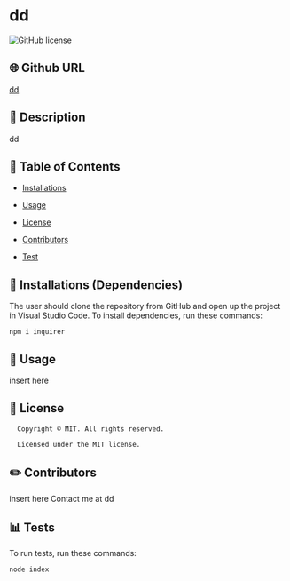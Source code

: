 # dd
![GitHub license](https://img.shields.io/badge/license-MIT-yellowgreen.svg)
## 🌐 Github URL
[dd](https://github.com/dd/)
## 💬 Description 
dd
## 📓 Table of Contents 
* [Installations](#dependencies)
* [Usage](#usage)

* [License](#license)

* [Contributors](#contributors)
* [Test](#test)
## 🔌 Installations (Dependencies)
The user should clone the repository from GitHub and open up the project in Visual Studio Code.
To install dependencies, run these commands:
```
npm i inquirer
```
## 🎨 Usage
insert here
## 📛 License
      Copyright © MIT. All rights reserved. 
      
      Licensed under the MIT license.
## ✏️ Contributors
insert here
Contact me at dd
## 📊 Tests
To run tests, run these commands:
```
node index
```
